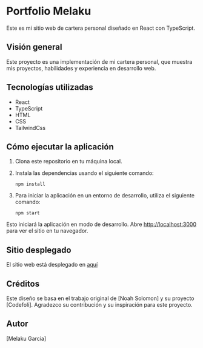 # Portfolio Melaku

Este es mi sitio web de cartera personal diseñado en React con TypeScript.

## Visión general

Este proyecto es una implementación de mi cartera personal, que muestra mis proyectos, habilidades y experiencia en desarrollo web.

## Tecnologías utilizadas

- React
- TypeScript
- HTML
- CSS
- TailwindCss

## Cómo ejecutar la aplicación

1.  Clona este repositorio en tu máquina local.
2.  Instala las dependencias usando el siguiente comando:

        npm install

3.  Para iniciar la aplicación en un entorno de desarrollo, utiliza el siguiente comando:

        npm start

Esto iniciará la aplicación en modo de desarrollo. Abre [http://localhost:3000](http://localhost:3000) para ver el sitio en tu navegador.

## Sitio desplegado

El sitio web está desplegado en [aquí](melakugb.vercel.app)

## Créditos

Este diseño se basa en el trabajo original de [Noah Solomon] y su proyecto [Codefoli]. Agradezco su contribución y su inspiración para este proyecto.

## Autor

[Melaku Garcia]
